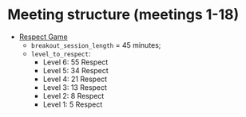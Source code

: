 # Meeting structure (meetings 1-18)

* [Respect Game](../../concepts/respect-game.md)
  * `breakout_session_length` = 45 minutes;
  * `level_to_respect`:
    * Level 6: 55 Respect
    * Level 5: 34 Respect
    * Level 4: 21 Respect
    * Level 3: 13 Respect
    * Level 2: 8 Respect
    * Level 1: 5 Respect
